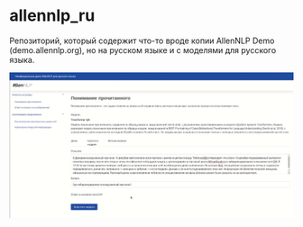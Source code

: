 # allennlp_ru
Репозиторий, который содержит что-то вроде копии AllenNLP Demo (demo.allennlp.org), но на русском языке и с моделями для русского языка.

![alt text](https://github.com/gleb-skobinsky/allennlp_ru/blob/master/qa_model_example.png?raw=true)
